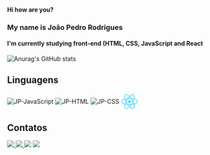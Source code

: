 #### Hi how are you? 
### My name is João Pedro Rodrigues
#### I'm currently studying front-end (HTML, CSS, JavaScript and React
![Anurag's GitHub stats](https://github-readme-stats.vercel.app/api?username=Joao-Pedro2804&theme=dark&show_icons=true)</a>
<h2>Linguagens</h2>
<div>
  <img src="https://cdn.jsdelivr.net/gh/devicons/devicon/icons/javascript/javascript-original.svg" alt="JP-JavaScript"align="center" heigth="40" width="40">
  <img src="https://cdn.jsdelivr.net/gh/devicons/devicon/icons/html5/html5-original-wordmark.svg" alt="JP-HTML" align="center" heigth="40" width="40">
  <img src="https://cdn.jsdelivr.net/gh/devicons/devicon/icons/css3/css3-original-wordmark.svg" alt="JP-CSS" align="center" heigth="40" width="40">
  <img align="center" alt="JP-React" height="40" width="40" src="https://raw.githubusercontent.com/devicons/devicon/master/icons/react/react-original.svg">

</div>

<h2>Contatos</h2>
<div>
    <a href="mailto:<joperod2804@gmail.com>" alt="gmail" target="_blank"><img src="https://img.shields.io/badge/-Gmail-FF0000?style=flat-square&labelColor=FF0000&logo=gmail&logoColor=white&link=mailto:<joperod2804@gmail.com>"/>
    <a href="https://www.linkedin.com/in/<joao-pedro-rodri>" alt="linkedin" target="_blank"><img src="https://img.shields.io/badge/LinkedIn-%230077B5.svg?&style=flat-square&logo=linkedin&logoColor=white"> 
  <a href="https://wa.me/<54984369987>" alt="WhatsApp" target="_blank"><img src="https://img.shields.io/badge/-WhatsApp-25d366?style=flat-square&labelColor=25d366&logo=whatsapp&logoColor=white&link=https://wa.me/<54984369987>"/></a>
  <a href= "https://www.instagram.com/USERNAME/" ><img src="https://img.shields.io/badge/instagram-%23E4405F.svg?&style=for-the-badge&logo=instagram&logoColor=white"/></a>
</div>

